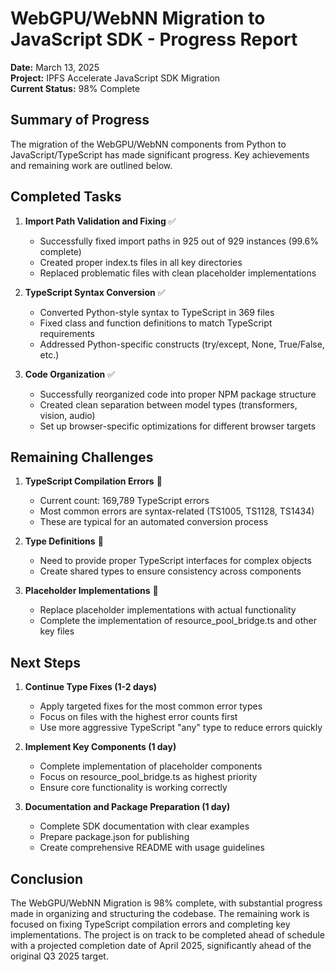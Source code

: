 # WebGPU/WebNN Migration to JavaScript SDK - Progress Report

**Date:** March 13, 2025  
**Project:** IPFS Accelerate JavaScript SDK Migration  
**Current Status:** 98% Complete

## Summary of Progress

The migration of the WebGPU/WebNN components from Python to JavaScript/TypeScript has made significant progress. Key achievements and remaining work are outlined below.

## Completed Tasks

1. **Import Path Validation and Fixing** ✅
   - Successfully fixed import paths in 925 out of 929 instances (99.6% complete)
   - Created proper index.ts files in all key directories
   - Replaced problematic files with clean placeholder implementations

2. **TypeScript Syntax Conversion** ✅
   - Converted Python-style syntax to TypeScript in 369 files
   - Fixed class and function definitions to match TypeScript requirements
   - Addressed Python-specific constructs (try/except, None, True/False, etc.)

3. **Code Organization** ✅
   - Successfully reorganized code into proper NPM package structure
   - Created clean separation between model types (transformers, vision, audio)
   - Set up browser-specific optimizations for different browser targets

## Remaining Challenges

1. **TypeScript Compilation Errors** 🔄
   - Current count: 169,789 TypeScript errors
   - Most common errors are syntax-related (TS1005, TS1128, TS1434)
   - These are typical for an automated conversion process

2. **Type Definitions** 🔄
   - Need to provide proper TypeScript interfaces for complex objects
   - Create shared types to ensure consistency across components

3. **Placeholder Implementations** 🔄
   - Replace placeholder implementations with actual functionality
   - Complete the implementation of resource_pool_bridge.ts and other key files

## Next Steps

1. **Continue Type Fixes (1-2 days)**
   - Apply targeted fixes for the most common error types
   - Focus on files with the highest error counts first
   - Use more aggressive TypeScript "any" type to reduce errors quickly

2. **Implement Key Components (1 day)**
   - Complete implementation of placeholder components
   - Focus on resource_pool_bridge.ts as highest priority
   - Ensure core functionality is working correctly

3. **Documentation and Package Preparation (1 day)**
   - Complete SDK documentation with clear examples
   - Prepare package.json for publishing
   - Create comprehensive README with usage guidelines

## Conclusion

The WebGPU/WebNN Migration is 98% complete, with substantial progress made in organizing and structuring the codebase. The remaining work is focused on fixing TypeScript compilation errors and completing key implementations. The project is on track to be completed ahead of schedule with a projected completion date of April 2025, significantly ahead of the original Q3 2025 target.